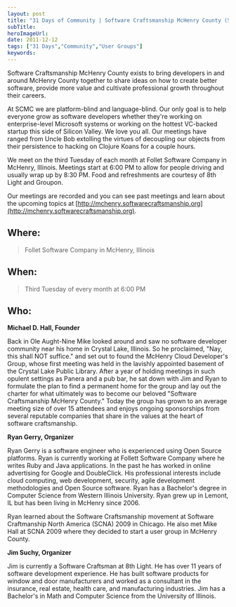 ```yaml
---
layout: post 
title: "31 Days of Community | Software Craftsmanship McHenry County (SCMC)"
subTitle: 
heroImageUrl: 
date: 2011-12-12
tags: ["31 Days","Community","User Groups"]
keywords: 
---
```


Software Craftsmanship McHenry County exists to bring developers in and around McHenry County together to share ideas on how to create better software, provide more value and cultivate professional growth throughout their careers.

At SCMC we are platform-blind and language-blind. Our only goal is to help everyone grow as software developers whether they're working on enterprise-level Microsoft systems or working on the hottest VC-backed startup this side of Silicon Valley. We love you all. Our meetings have ranged from Uncle Bob extolling the virtues of decoupling our objects from their persistence to hacking on Clojure Koans for a couple hours. 

We meet on the third Tuesday of each month at Follet Software Company in McHenry, Illinois. Meetings start at 6:00 PM to allow for people driving and usually wrap up by 8:30 PM. Food and refreshments are courtesy of 8th Light and Groupon.

Our meetings are recorded and you can see past meetings and learn about the upcoming topics at [http://mchenry.softwarecraftsmanship.org](http://mchenry.softwarecraftsmanship.org).

## Where:
  > Follet Software Company in McHenry, Illinois  

## When:
  > Third Tuesday of every month at 6:00 PM  

## Who:

**Michael D. Hall, Founder**

Back in Ole Aught-Nine Mike looked around and saw no software developer community near his home in Crystal Lake, Illinois. So he proclaimed, "Nay, this shall NOT suffice." and set out to found the McHenry Cloud Developer's Group, whose first meeting was held in the lavishly appointed basement of the Crystal Lake Public Library. After a year of holding meetings in such opulent settings as Panera and a pub bar, he sat down with Jim and Ryan to formulate the plan to find a permanent home for the group and lay out the charter for what ultimately was to become our beloved "Software Craftsmanship McHenry County." Today the group has grown to an average meeting size of over 15 attendees and enjoys ongoing sponsorships from several reputable companies that share in the values at the heart of software craftsmanship.

**Ryan Gerry, Organizer**

Ryan Gerry is a software engineer who is experienced using Open Source platforms. Ryan is currently working at Follett Software Company where he writes Ruby and Java applications. In the past he has worked in online advertising for Google and DoubleClick. His professional interests include cloud computing, web development, security, agile development methodologies and Open Source software. Ryan has a Bachelor's degree in Computer Science from Western Illinois University. Ryan grew up in Lemont, IL but has been living in McHenry since 2006.

Ryan learned about the Software Craftsmanship movement at Software Craftmanship North America (SCNA) 2009 in Chicago. He also met Mike Hall at SCNA 2009 where they decided to start a user group in McHenry County.

**Jim Suchy, Organizer**

Jim is currently a Software Craftsman at 8th Light. He has over 11 years of software development experience. He has built software products for window and door manufacturers and worked as a consultant in the insurance, real estate, health care, and manufacturing industries. Jim has a Bachelor's in Math and Computer Science from the University of Illinois.